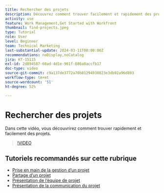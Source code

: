 ```yaml
---
title: Rechercher des projets
description: Découvrez comment trouver facilement et rapidement des projets.
activity: use
feature: Work Management,Get Started with Workfront
thumbnail: find-projects.jpeg
type: Tutorial
role: User
level: Beginner
team: Technical Marketing
last-substantial-update: 2024-03-11T00:00:00Z
recommendations: noDisplay,noCatalog
jira: KT-15115
exl-id: 2d894587-60ad-4d1e-961f-886a8accfb17
doc-type: video
source-git-commit: c9a137de3772a70b81294930823e3db92a96d893
workflow-type: tm+mt
source-wordcount: '51'
ht-degree: 52%

---
```


# Rechercher des projets

Dans cette vidéo, vous découvrirez comment trouver rapidement et facilement des projets.

>[!VIDEO](https://video.tv.adobe.com/v/3427788/?quality=12&learn=on)

## Tutoriels recommandés sur cette rubrique

* [Prise en main de la gestion d’un projet](https://experienceleague.adobe.com/en/docs/workfront-learn/tutorials-workfront/manage-work/projects/getting-started-manage-a-project.md)
* [Partage d’un projet](https://experienceleague.adobe.com/en/docs/workfront-learn/tutorials-workfront/manage-work/projects/share-a-project.md)
* [Présentation de l’équipe de projet](https://experienceleague.adobe.com/en/docs/workfront-learn/tutorials-workfront/manage-work/projects/understand-the-project-team.md)
* [Présentation de la communication du projet](https://experienceleague.adobe.com/en/docs/workfront-learn/tutorials-workfront/manage-work/projects/understand-project-communication.md)
